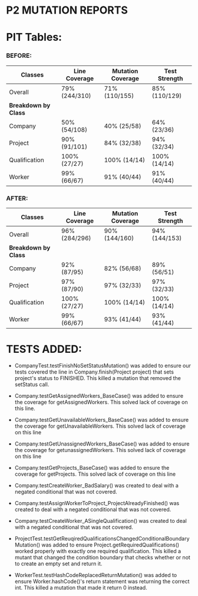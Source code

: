 # P2 MUTATION REPORTS

# PIT Tables:
### BEFORE:
| **Classes**            | **Line Coverage** | **Mutation Coverage** | **Test Strength** |
|------------------------|-------------------|-----------------------|-------------------|
| Overall                | 79% (244/310)     | 71% (110/155)         | 85% (110/129)     |
| **Breakdown by Class** |                   |                       |                   |
| Company                | 50% (54/108)      | 40% (25/58)           | 64% (23/36)       |
| Project                | 90% (91/101)      | 84% (32/38)           | 94% (32/34)       |
| Qualification          | 100% (27/27)      | 100% (14/14)          | 100% (14/14)      |
| Worker                 | 99% (66/67)       | 91% (40/44)           | 91% (40/44)       |

### AFTER:
| **Classes**            | **Line Coverage** | **Mutation Coverage** | **Test Strength** |
|------------------------|-------------------|-----------------------|-------------------|
| Overall                | 96% (284/296)     | 90% (144/160)         | 94% (144/153)     |
| **Breakdown by Class** |                   |                       |                   |
| Company                | 92% (87/95)       | 82% (56/68)           | 89% (56/51)       |
| Project                | 97% (87/90)       | 97% (32/33)           | 97% (32/33)       |
| Qualification          | 100% (27/27)      | 100% (14/14)          | 100% (14/14)      |
| Worker                 | 99% (66/67)       | 93% (41/44)           | 93% (41/44)       |

# TESTS ADDED:

* CompanyTest.testFinishNoSetStatusMutation() was added to ensure our tests covered the line in Company.finish(Project project) that sets project's status to FINISHED.  This killed a mutation that removed the setStatus call.
* Company.testGetAssignedWorkers_BaseCase() was added to ensure the coverage for getAssignedWorkers. This solved lack of coverage on this line.
* Company.testGetUnavailableWorkers_BaseCase() was added to ensure the coverage for getUnavailableWorkers. This solved lack of coverage on this line
* Company.testGetUnassignedWorkers_BaseCase() was added to ensure the coverage for getunassignedWorkers. This solved lack of coverage on this line
* Company.testGetProjects_BaseCase() was added to ensure the coverage for getProjects. This solved lack of coverage on this line
* Company.testCreateWorker_BadSalary() was created to deal with a negated conditional that was not covered.
* Company.testAssignWorkerToProject_ProjectAlreadyFinished() was created to deal with a negated conditional that was not covered.
* Company.testCreateWorker_ASingleQualification() was created to deal with a negated conditional that was not covered.

* ProjectTest.testGetReuqiredQualificationsChangedConditionalBoundaryMutation() was added to ensure Project.getRequiredQualifications() worked properly with exactly one required qualification.  This killed a mutant that changed the condition boundary that checks whether or not to create an empty set and return it.

* WorkerTest.testHashCodeReplacedReturnMutation() was added to ensure Worker.hashCode()'s return statement was returning the correct int.  This killed a mutation that made it return 0 instead.
